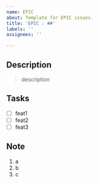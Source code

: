 ```yaml
---
name: EPIC
about: Template for EPIC issues.
title: 'EPIC : ##'
labels: ''
assignees: ''

---
```


## Description

> description

## Tasks

- [ ] feat1
- [ ] feat2
- [ ] feat3

## Note

1. a
2. b
3. c
